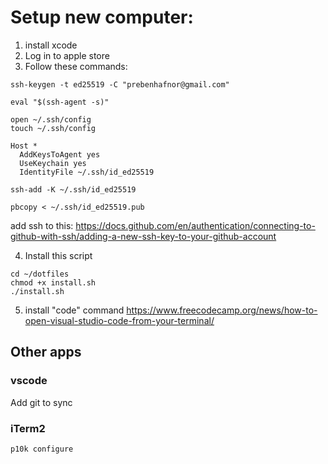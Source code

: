 # Setup new computer:

1. install xcode
2. Log in to apple store
3. Follow these commands:

```
ssh-keygen -t ed25519 -C "prebenhafnor@gmail.com"

eval "$(ssh-agent -s)"

open ~/.ssh/config
touch ~/.ssh/config

Host *
  AddKeysToAgent yes
  UseKeychain yes
  IdentityFile ~/.ssh/id_ed25519

ssh-add -K ~/.ssh/id_ed25519

pbcopy < ~/.ssh/id_ed25519.pub
```

add ssh to this: https://docs.github.com/en/authentication/connecting-to-github-with-ssh/adding-a-new-ssh-key-to-your-github-account

4. Install this script

```
cd ~/dotfiles
chmod +x install.sh
./install.sh
```

5. install "code" command https://www.freecodecamp.org/news/how-to-open-visual-studio-code-from-your-terminal/

## Other apps

### vscode

Add git to sync

### iTerm2

```
p10k configure
```
